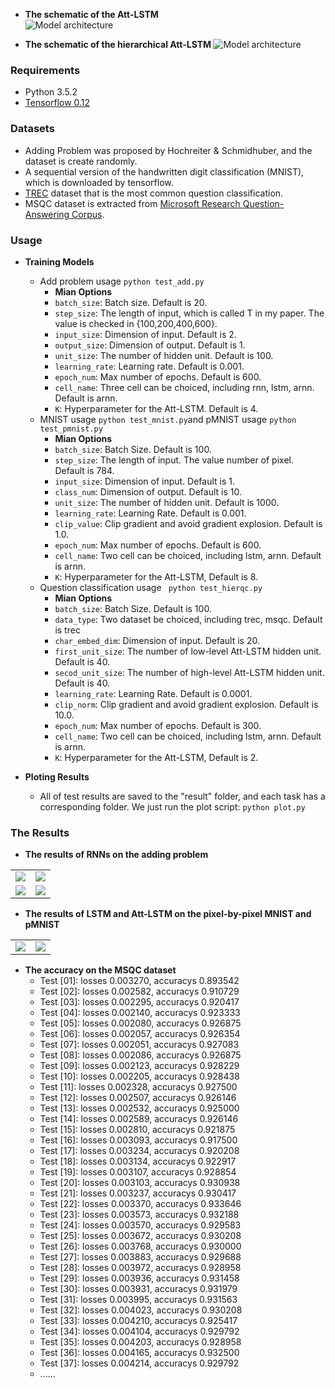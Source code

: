 - <b>The schematic of the Att-LSTM </b>  
![Model architecture](https://github.com/Tom957/Att-LSTM/blob/master/images/attlstm.jpg)

- <b> The schematic of the hierarchical Att-LSTM </b>
![Model architecture](https://github.com/Tom957/Att-LSTM/blob/master/images/hierarchical.jpg)


### Requirements
- Python 3.5.2
- [Tensorflow 0.12][1]

### Datasets
- Adding Problem was proposed by Hochreiter & Schmidhuber, and the dataset is create randomly. 
- A sequential version of the handwritten digit classification (MNIST), which is downloaded by tensorflow.
- [TREC][2] dataset that is the most common question classification.
- MSQC dataset is extracted from [Microsoft Research Question-Answering Corpus][3].


### Usage

- <b>Training Models</b>
  * Add problem usage ```python test_add.py```
      - <b>Mian Options</b>
      - `batch_size`: Batch size. Default is 20.
      - `step_size`: The length of input, which is called T in my paper. The value is checked in {100,200,400,600}.
      - `input_size`: Dimension of input. Default is 2.
      - `output_size`: Dimension of output. Default is 1.
      - `unit_size`:  The number of hidden unit. Default is 100.
      - `learning_rate`: Learning rate. Default is 0.001.
      - `epoch_num`: Max number of epochs. Default is 600.
      - `cell_name`: Three cell can be choiced, including rnn, lstm, arnn.  Default is arnn.
      - `K`: Hyperparameter for the Att-LSTM. Default is 4.
  * MNIST usage  ``` python test_mnist.py ```and pMNIST usage ```python test_pmnist.py```
      - <b>Mian Options</b>
      - `batch_size`: Batch Size. Default is 100.
      - `step_size`: The length of input. The value number of pixel. Default is 784.
      - `input_size`: Dimension of input. Default is 1.
      - `class_num`: Dimension of output. Default is 10.
      - `unit_size`:  The number of hidden unit. Default is 1000.
      - `learning_rate`: Learning Rate. Default is 0.001.
      - `clip_value`: Clip gradient and avoid gradient explosion. Default is 1.0.
      - `epoch_num`: Max number of epochs. Default is 600.
      - `cell_name`: Two cell can be choiced, including lstm, arnn.  Default is arnn.
      - `K`: Hyperparameter for the Att-LSTM, Default is 8.
  * Question classification usage ``` python test_hierqc.py```
      - <b>Mian Options</b>
      - `batch_size`: Batch Size. Default is 100.
      - `data_type`: Two dataset be choiced, including trec, msqc. Default is trec
      - `char_embed_dim`: Dimension of input. Default is 20.
      - `first_unit_size`:  The number of low-level Att-LSTM hidden unit. Default is 40.
      - `secod_unit_size`:  The number of high-level Att-LSTM hidden unit. Default is 40.
      - `learning_rate`: Learning Rate. Default is 0.0001.
      - `clip_norm`: Clip gradient and avoid gradient explosion. Default is 10.0.
      - `epoch_num`: Max number of epochs. Default is 300.
      - `cell_name`: Two cell can be choiced, including lstm, arnn.  Default is arnn.
      - `K`: Hyperparameter for the Att-LSTM, Default is 2.
      
- <b>Ploting Results</b>

  * All of test results are saved to the "result" folder, and each task has a corresponding folder. We just run the plot script: ``` python plot.py ```


### The Results
- <b>The results of RNNs on the adding problem </b>

|         |    |
| ------------- | -----:|
| ![](https://github.com/Tom957/Att-LSTM/blob/master/images/Add_T100.jpg)        | ![](https://github.com/Tom957/Att-LSTM/blob/master/images/Add_T200.jpg)   |
| ![](https://github.com/Tom957/Att-LSTM/blob/master/images/Add_T400.jpg)        | ![](https://github.com/Tom957/Att-LSTM/blob/master/images/Add_T600.jpg)   |

- <b>The results of LSTM and Att-LSTM on the pixel-by-pixel MNIST and pMNIST</b>

|         |    |
| ------------- | -----:|
| ![](https://github.com/Tom957/Att-LSTM/blob/master/images/MNIST.jpg)        | ![](https://github.com/Tom957/Att-LSTM/blob/master/images/pMNIST.jpg)   |

  
- <b> The accuracy on the MSQC dataset</b> 
  * Test [01]: losses 0.003270, accuracys 0.893542
  * Test [02]: losses 0.002582, accuracys 0.910729
  * Test [03]: losses 0.002295, accuracys 0.920417
  * Test [04]: losses 0.002140, accuracys 0.923333
  * Test [05]: losses 0.002080, accuracys 0.926875
  * Test [06]: losses 0.002057, accuracys 0.926354
  * Test [07]: losses 0.002051, accuracys 0.927083
  * Test [08]: losses 0.002086, accuracys 0.926875
  * Test [09]: losses 0.002123, accuracys 0.928229
  * Test [10]: losses 0.002205, accuracys 0.928438
  * Test [11]: losses 0.002328, accuracys 0.927500
  * Test [12]: losses 0.002507, accuracys 0.926146
  * Test [13]: losses 0.002532, accuracys 0.925000
  * Test [14]: losses 0.002589, accuracys 0.926146
  * Test [15]: losses 0.002810, accuracys 0.921875
  * Test [16]: losses 0.003093, accuracys 0.917500
  * Test [17]: losses 0.003234, accuracys 0.920208
  * Test [18]: losses 0.003134, accuracys 0.922917
  * Test [19]: losses 0.003107, accuracys 0.928854
  * Test [20]: losses 0.003103, accuracys 0.930938
  * Test [21]: losses 0.003237, accuracys 0.930417
  * Test [22]: losses 0.003370, accuracys 0.933646
  * Test [23]: losses 0.003573, accuracys 0.932188
  * Test [24]: losses 0.003570, accuracys 0.929583
  * Test [25]: losses 0.003672, accuracys 0.930208
  * Test [26]: losses 0.003768, accuracys 0.930000
  * Test [27]: losses 0.003883, accuracys 0.929688
  * Test [28]: losses 0.003972, accuracys 0.928958
  * Test [29]: losses 0.003936, accuracys 0.931458
  * Test [30]: losses 0.003931, accuracys 0.931979
  * Test [31]: losses 0.003995, accuracys 0.931563
  * Test [32]: losses 0.004023, accuracys 0.930208
  * Test [33]: losses 0.004210, accuracys 0.925417
  * Test [34]: losses 0.004104, accuracys 0.929792
  * Test [35]: losses 0.004203, accuracys 0.928958
  * Test [36]: losses 0.004165, accuracys 0.932500
  * Test [37]: losses 0.004214, accuracys 0.929792
  * ......

  
[1]:https://github.com/tensorflow/tensorflow
[2]:http://cogcomp.org/Data/QA/QC/
[3]:http://www.msmarco.org/dataset.aspx


